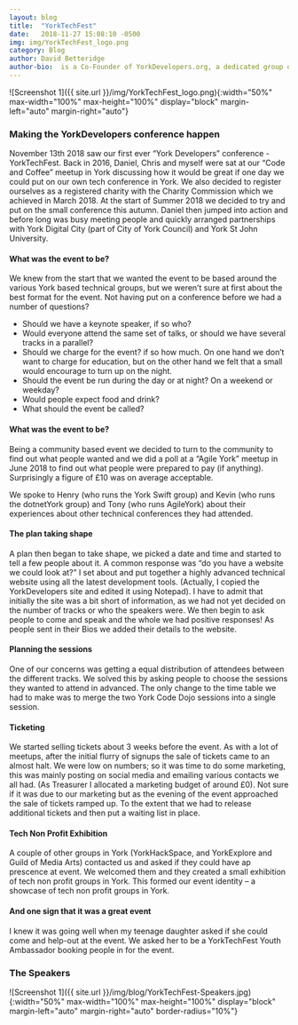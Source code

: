 ```yaml
---
layout: blog
title:  "YorkTechFest"
date:   2018-11-27 15:08:10 -0500
img: img/YorkTechFest_logo.png
category: Blog
author: David Betteridge
author-bio:  is a Co-Founder of YorkDevelopers.org, a dedicated group of software engineers in York providing meetups for technology professionals in York.  David is an accomplished Software Architect with a proven track record of designing scalable solutions.
---
```


![Screenshot 1]({{ site.url }}/img/YorkTechFest_logo.png){:width="50%" max-width="100%" max-height="100%" display="block" margin-left="auto" margin-right="auto"}

### Making the YorkDevelopers conference happen
November 13th 2018 saw our first ever “York Developers” conference - YorkTechFest.  Back in 2016,  Daniel, Chris and myself were sat at our “Code and Coffee” meetup in York discussing how it would be great if one day we could put on our own tech conference in York.  We also decided to register ourselves as a registered charity with the Charity Commission which we achieved in March 2018.  At the start of Summer 2018 we decided to try and put on the small conference this autumn.  Daniel then jumped into action and before long was busy meeting people and quickly arranged partnerships with York Digital City (part of City of York Council) and York St John University.

#### What was the event to be?
We knew from the start that we wanted the event to be based around the various York based technical groups, but we weren’t sure at first about the best format for the event.  Not having put on a conference before we had a number of questions?

* Should we have a keynote speaker,  if so who?
* Would everyone attend the same set of talks,  or should we have several tracks in a parallel?
* Should we charge for the event? if so how much.    On one hand we don’t want to charge for education, but on the other hand we felt that a small would encourage to turn up on the night.
* Should the event be run during the day or at night?  On a weekend or weekday?
* Would people expect food and drink?
* What should the event be called?

#### What was the event to be?

Being a community based event we decided to turn to the community to find out what people wanted and we did a poll at a “Agile York” meetup in June 2018 to find out what people were prepared to pay (if anything).  Surprisingly a figure of £10 was on average acceptable.

We spoke to Henry (who runs the York Swift group) and Kevin (who runs the dotnetYork group) and Tony (who runs AgileYork) about their experiences about other technical conferences they had attended.  

#### The plan taking shape

A plan then began to take shape, we picked a date and time and started to tell a few people about it.
A common response was “do you have a website we could look at?”  I set about and put together a highly advanced technical website using all the latest development tools.  (Actually, I copied the YorkDevelopers site and edited it using Notepad).  I have to admit that initially the site was a bit short of information, as we had not yet decided on the number of tracks or who the speakers were.
We then begin to ask people to come and speak and the whole we had positive responses!  As people sent in their Bios we added their details to the website.

#### Planning the sessions

One of our concerns was getting a equal distribution of attendees between the different tracks.  We solved this by asking people to choose the sessions they wanted to attend in advanced.  The only change to the time table we had to make was to merge the two York Code Dojo sessions into a single session.

#### Ticketing

We started selling tickets about 3 weeks before the event.   As with a lot of meetups, after the initial flurry of signups the sale of tickets came to an almost halt.  We were low on numbers; so it was time to do some marketing, this was mainly posting on social media and emailing various contacts we all had.   (As Treasurer I allocated a marketing budget of around £0).   Not sure if it was due to our marketing but as the evening of the event approached the sale of tickets ramped up.  To the extent that we had to release additional tickets and then put a waiting list in place.

#### Tech Non Profit Exhibition

A couple of other groups in York (YorkHackSpace,  and YorkExplore and Guild of Media Arts) contacted us and asked if they could have ap prescence at event.  We welcomed them and they created a small exhibition of tech non profit groups in York.  This formed our event identity – a showcase of tech non profit groups in York.

#### And one sign that it was a great event

I knew it was going well when my teenage daughter asked if she could come and help-out at the event.  We asked her to be a YorkTechFest Youth Ambassador booking people in for the event.

### The Speakers

![Screenshot 1]({{ site.url }}/img/blog/YorkTechFest-Speakers.jpg){:width="50%" max-width="100%" max-height="100%" display="block" margin-left="auto" margin-right="auto" border-radius="10%"}